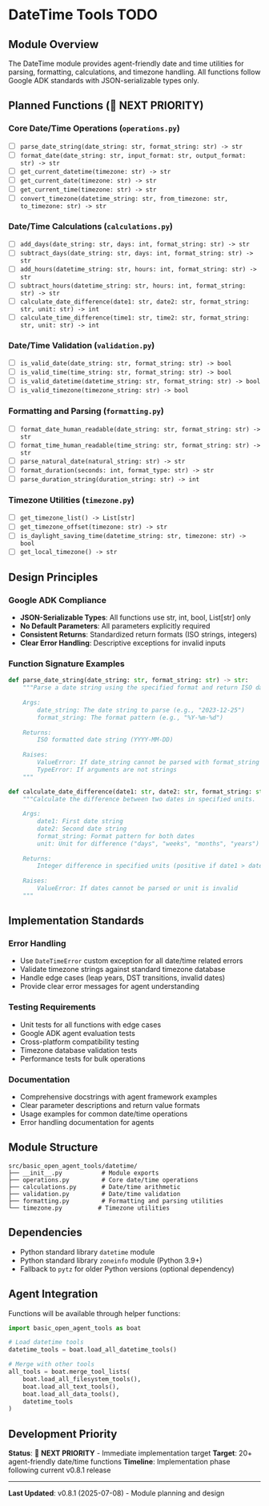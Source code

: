 # DateTime Tools TODO

## Module Overview

The DateTime module provides agent-friendly date and time utilities for parsing, formatting, calculations, and timezone handling. All functions follow Google ADK standards with JSON-serializable types only.

## Planned Functions (🚧 NEXT PRIORITY)

### Core Date/Time Operations (`operations.py`)
- [ ] `parse_date_string(date_string: str, format_string: str) -> str`
- [ ] `format_date(date_string: str, input_format: str, output_format: str) -> str`
- [ ] `get_current_datetime(timezone: str) -> str`
- [ ] `get_current_date(timezone: str) -> str`
- [ ] `get_current_time(timezone: str) -> str`
- [ ] `convert_timezone(datetime_string: str, from_timezone: str, to_timezone: str) -> str`

### Date/Time Calculations (`calculations.py`)
- [ ] `add_days(date_string: str, days: int, format_string: str) -> str`
- [ ] `subtract_days(date_string: str, days: int, format_string: str) -> str`
- [ ] `add_hours(datetime_string: str, hours: int, format_string: str) -> str`
- [ ] `subtract_hours(datetime_string: str, hours: int, format_string: str) -> str`
- [ ] `calculate_date_difference(date1: str, date2: str, format_string: str, unit: str) -> int`
- [ ] `calculate_time_difference(time1: str, time2: str, format_string: str, unit: str) -> int`

### Date/Time Validation (`validation.py`)
- [ ] `is_valid_date(date_string: str, format_string: str) -> bool`
- [ ] `is_valid_time(time_string: str, format_string: str) -> bool`
- [ ] `is_valid_datetime(datetime_string: str, format_string: str) -> bool`
- [ ] `is_valid_timezone(timezone_string: str) -> bool`

### Formatting and Parsing (`formatting.py`)
- [ ] `format_date_human_readable(date_string: str, format_string: str) -> str`
- [ ] `format_time_human_readable(time_string: str, format_string: str) -> str`
- [ ] `parse_natural_date(natural_string: str) -> str`
- [ ] `format_duration(seconds: int, format_type: str) -> str`
- [ ] `parse_duration_string(duration_string: str) -> int`

### Timezone Utilities (`timezone.py`)
- [ ] `get_timezone_list() -> List[str]`
- [ ] `get_timezone_offset(timezone: str) -> str`
- [ ] `is_daylight_saving_time(datetime_string: str, timezone: str) -> bool`
- [ ] `get_local_timezone() -> str`

## Design Principles

### Google ADK Compliance
- **JSON-Serializable Types**: All functions use str, int, bool, List[str] only
- **No Default Parameters**: All parameters explicitly required
- **Consistent Returns**: Standardized return formats (ISO strings, integers)
- **Clear Error Handling**: Descriptive exceptions for invalid inputs

### Function Signature Examples
```python
def parse_date_string(date_string: str, format_string: str) -> str:
    """Parse a date string using the specified format and return ISO date.
    
    Args:
        date_string: The date string to parse (e.g., "2023-12-25")
        format_string: The format pattern (e.g., "%Y-%m-%d")
        
    Returns:
        ISO formatted date string (YYYY-MM-DD)
        
    Raises:
        ValueError: If date_string cannot be parsed with format_string
        TypeError: If arguments are not strings
    """

def calculate_date_difference(date1: str, date2: str, format_string: str, unit: str) -> int:
    """Calculate the difference between two dates in specified units.
    
    Args:
        date1: First date string
        date2: Second date string  
        format_string: Format pattern for both dates
        unit: Unit for difference ("days", "weeks", "months", "years")
        
    Returns:
        Integer difference in specified units (positive if date1 > date2)
        
    Raises:
        ValueError: If dates cannot be parsed or unit is invalid
    """
```

## Implementation Standards

### Error Handling
- Use `DateTimeError` custom exception for all date/time related errors
- Validate timezone strings against standard timezone database
- Handle edge cases (leap years, DST transitions, invalid dates)
- Provide clear error messages for agent understanding

### Testing Requirements
- Unit tests for all functions with edge cases
- Google ADK agent evaluation tests
- Cross-platform compatibility testing
- Timezone database validation tests
- Performance tests for bulk operations

### Documentation
- Comprehensive docstrings with agent framework examples
- Clear parameter descriptions and return value formats
- Usage examples for common date/time operations
- Error handling documentation for agents

## Module Structure
```
src/basic_open_agent_tools/datetime/
├── __init__.py           # Module exports
├── operations.py         # Core date/time operations
├── calculations.py       # Date/time arithmetic
├── validation.py         # Date/time validation
├── formatting.py         # Formatting and parsing utilities
└── timezone.py          # Timezone utilities
```

## Dependencies
- Python standard library `datetime` module
- Python standard library `zoneinfo` module (Python 3.9+)
- Fallback to `pytz` for older Python versions (optional dependency)

## Agent Integration
Functions will be available through helper functions:
```python
import basic_open_agent_tools as boat

# Load datetime tools
datetime_tools = boat.load_all_datetime_tools()

# Merge with other tools
all_tools = boat.merge_tool_lists(
    boat.load_all_filesystem_tools(),
    boat.load_all_text_tools(),
    boat.load_all_data_tools(),
    datetime_tools
)
```

## Development Priority
**Status**: 🚧 **NEXT PRIORITY** - Immediate implementation target
**Target**: 20+ agent-friendly date/time functions
**Timeline**: Implementation phase following current v0.8.1 release

---

**Last Updated**: v0.8.1 (2025-07-08) - Module planning and design